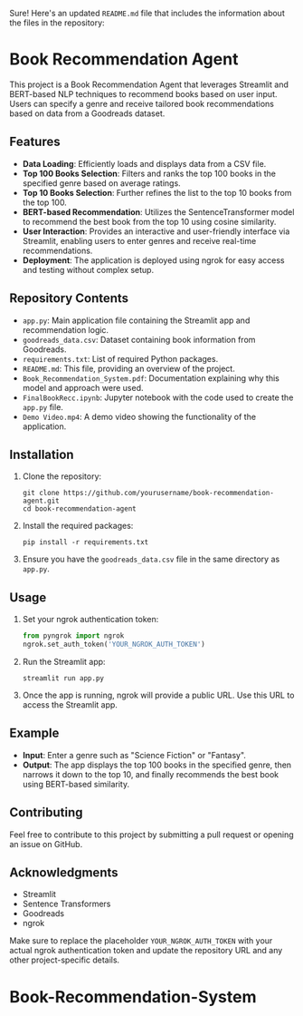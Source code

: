 Sure! Here's an updated `README.md` file that includes the information about the files in the repository:

# Book Recommendation Agent

This project is a Book Recommendation Agent that leverages Streamlit and BERT-based NLP techniques to recommend books based on user input. Users can specify a genre and receive tailored book recommendations based on data from a Goodreads dataset.

## Features

- **Data Loading**: Efficiently loads and displays data from a CSV file.
- **Top 100 Books Selection**: Filters and ranks the top 100 books in the specified genre based on average ratings.
- **Top 10 Books Selection**: Further refines the list to the top 10 books from the top 100.
- **BERT-based Recommendation**: Utilizes the SentenceTransformer model to recommend the best book from the top 10 using cosine similarity.
- **User Interaction**: Provides an interactive and user-friendly interface via Streamlit, enabling users to enter genres and receive real-time recommendations.
- **Deployment**: The application is deployed using ngrok for easy access and testing without complex setup.

## Repository Contents

- `app.py`: Main application file containing the Streamlit app and recommendation logic.
- `goodreads_data.csv`: Dataset containing book information from Goodreads.
- `requirements.txt`: List of required Python packages.
- `README.md`: This file, providing an overview of the project.
- `Book_Recommendation_System.pdf`: Documentation explaining why this model and approach were used.
- `FinalBookRecc.ipynb`: Jupyter notebook with the code used to create the `app.py` file.
- `Demo Video.mp4`: A demo video showing the functionality of the application.

## Installation

1. Clone the repository:
   ```
   git clone https://github.com/yourusername/book-recommendation-agent.git
   cd book-recommendation-agent
   ```

2. Install the required packages:
   ```
   pip install -r requirements.txt
   ```

3. Ensure you have the `goodreads_data.csv` file in the same directory as `app.py`.

## Usage

1. Set your ngrok authentication token:
   ```python
   from pyngrok import ngrok
   ngrok.set_auth_token('YOUR_NGROK_AUTH_TOKEN')
   ```

2. Run the Streamlit app:
   ```
   streamlit run app.py
   ```

3. Once the app is running, ngrok will provide a public URL. Use this URL to access the Streamlit app.

## Example

- **Input**: Enter a genre such as "Science Fiction" or "Fantasy".
- **Output**: The app displays the top 100 books in the specified genre, then narrows it down to the top 10, and finally recommends the best book using BERT-based similarity.

## Contributing

Feel free to contribute to this project by submitting a pull request or opening an issue on GitHub.

## Acknowledgments

- Streamlit
- Sentence Transformers
- Goodreads
- ngrok

Make sure to replace the placeholder `YOUR_NGROK_AUTH_TOKEN` with your actual ngrok authentication token and update the repository URL and any other project-specific details.
# Book-Recommendation-System
